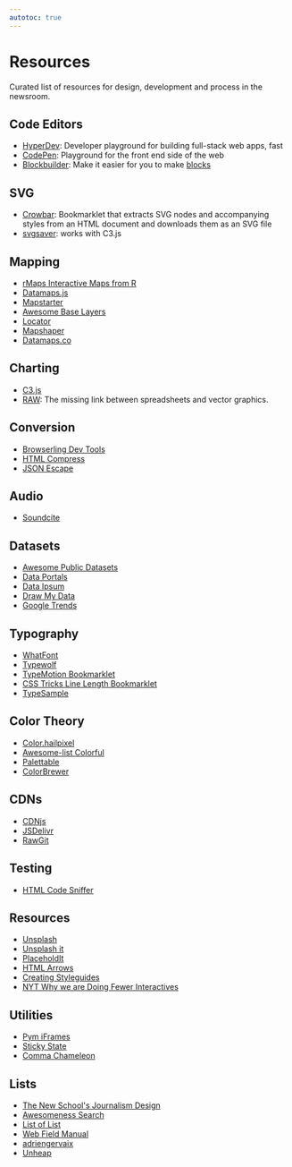 ```yaml
---
autotoc: true
---
```

# Resources

Curated list of resources for design, development and process in the newsroom.

## Code Editors

- [HyperDev](https://hyperdev.com/): Developer playground for building full-stack web apps, fast
- [CodePen](http://codepen.io/): Playground for the front end side of the web
- [Blockbuilder](http://blockbuilder.org/): Make it easier for you to make [blocks](http://bl.ocks.org/)

## SVG

- [Crowbar](http://nytimes.github.io/svg-crowbar/): Bookmarklet that extracts SVG nodes and accompanying styles from an HTML document and downloads them as an SVG file
- [svgsaver](http://hypercubed.github.io/svgsaver-crowbar/): works with C3.js

## Mapping

- [rMaps Interactive Maps from R](http://rmaps.github.io/)
- [Datamaps.js](http://datamaps.github.io/)
- [Mapstarter](http://mapstarter.com/)
- [Awesome Base Layers](http://felix.rohrba.ch/en/2016/awesome-basemap-layer-for-your-qgis-project/#google)
- [Locator](https://github.com/datanews/locator)
- [Mapshaper](http://mapshaper.org/)
- [Datamaps.co](https://datamaps.co/)

## Charting

- [C3.js](http://c3js.org/)
- [RAW](http://raw.densitydesign.org/): The missing link between spreadsheets and vector graphics.

## Conversion

- [Browserling Dev Tools](https://www.browserling.com/tools)
- [HTML Compress](http://www.textfixer.com/html/compress-html-compression.php)
- [JSON Escape](http://bernhardhaeussner.de/odd/json-escape/)

## Audio

- [Soundcite](https://soundcite.knightlab.com/)

## Datasets

- [Awesome Public Datasets](https://github.com/caesar0301/awesome-public-datasets)
- [Data Portals](http://dataportals.org/)
- [Data Ipsum](http://datumipsum.com/)
- [Draw My Data](http://www.robertgrantstats.co.uk/drawmydata.html)
- [Google Trends](http://googletrends.github.io/data/)

## Typography

- [WhatFont](https://chrome.google.com/webstore/detail/whatfont/jabopobgcpjmedljpbcaablpmlmfcogm?hl=en)
- [Typewolf](https://www.typewolf.com/)
- [TypeMotion Bookmarklet](http://yannick-lohse.fr/TypeMotion/)
- [CSS Tricks Line Length Bookmarklet](https://css-tricks.com/bookmarklet-colorize-text-45-75-characters-line-length-testing/)
- [TypeSample](http://www.typesample.com/)


## Color Theory

- [Color.hailpixel](http://color.hailpixel.com/)
- [Awesome-list Colorful](https://github.com/Siddharth11/Colorful)
- [Palettable](http://www.palettable.io/)
- [ColorBrewer](http://colorbrewer2.org/)

## CDNs
- [CDNjs](https://cdnjs.com/)
- [JSDelivr](https://www.jsdelivr.com/)
- [RawGit](https://rawgit.com/)

## Testing

- [HTML Code Sniffer](http://squizlabs.github.io/HTML_CodeSniffer/)

## Resources

- [Unsplash](https://unsplash.com/)
- [Unsplash it](https://unsplash.it/)
- [PlaceholdIt](http://placehold.it/)
- [HTML Arrows](http://htmlarrows.com/)
- [Creating Styleguides](https://medium.mybridge.co/all-about-creating-design-style-guides-cba6f6ca509d#.ditzgbrbr)
- [NYT Why we are Doing Fewer Interactives](https://github.com/archietse/malofiej-2016/blob/master/tse-malofiej-2016-slides.pdf)

## Utilities

- [Pym iFrames](http://blog.apps.npr.org/pym.js/)
- [Sticky State](https://github.com/soenkekluth/sticky-state)
- [Comma Chameleon](http://comma-chameleon.io/)

## Lists

- [The New School's Journalism Design](https://trello.com/b/L7M9gril/journalism-design-resources)
- [Awesomeness Search](https://getawesomeness.herokuapp.com/)
- [List of List](https://github.com/jnv/lists)
- [Web Field Manual](http://webfieldmanual.com/)
- [adriengervaix](http://list.adriengervaix.com/)
- [Unheap](http://www.unheap.com/)

